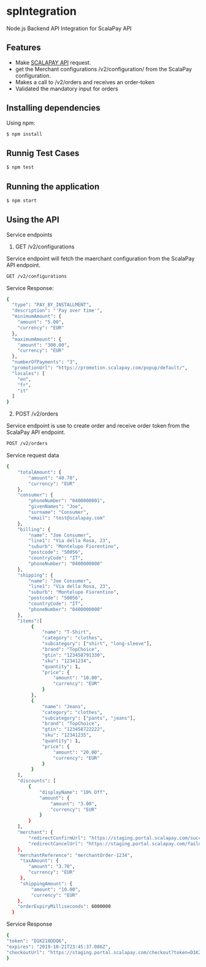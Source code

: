 # spIntegration

Node.js Backend API Integration for ScalaPay API

## Features

- Make [SCALAPAY API](https://docs.api.scalapay.com/?version=latest#intro) request.
- get the Merchant configurations /v2/configuration/ from the ScalaPay configuration.
- Makes a call to /v2/orders and receives an order-token
- Validated the mandatory input for orders

## Installing dependencies

Using npm:

```bash
$ npm install
```

## Runnig Test Cases

```bash
$ npm test
```

## Running the application

```bash
$ npm start
```

## Using the API

Service endpoints

1. GET /v2/configurations

Service endpoint will fetch the maerchant configuration from the ScalaPay API endpoint.

```bash
GET /v2/configurations
```
Service Response:

```bash
{
  "type": "PAY_BY_INSTALLMENT",
  "description": "'Pay over time'",
  "minimumAmount": {
    "amount": "5.00",
    "currency": "EUR"
  },
  "maximumAmount": {
    "amount": "300.00",
    "currency": "EUR"
  },
  "numberOfPayments": "3",
  "promotionUrl": "https://promotion.scalapay.com/popup/default/",
  "locales": [
    "en",
    "fr",
    "it"
  ]
}
```

2. POST /v2/orders

Service endpoint is use to create order and receive order token from the ScalaPay API endpoint.

```bash
POST /v2/orders
```
Service request data
```bash
{  
    "totalAmount": {  
        "amount": "40.70",
        "currency": "EUR"
    },
    "consumer": {  
        "phoneNumber": "0400000001",
        "givenNames": "Joe",
        "surname": "Consumer",
        "email": "test@scalapay.com"
    },
    "billing": {  
        "name": "Joe Consumer",
        "line1": "Via della Rosa, 23",
        "suburb": "Montelupo Fiorentino",
        "postcode": "50056",
        "countryCode": "IT",
        "phoneNumber": "0400000000"
    },
    "shipping": {  
        "name": "Joe Consumer",
        "line1": "Via della Rosa, 23",
        "suburb": "Montelupo Fiorentino",
        "postcode": "50056",
        "countryCode": "IT",
        "phoneNumber": "0400000000"
    },
    "items":[  
         {
             "name": "T-Shirt",
             "category": "clothes",
             "subcategory": ["shirt", "long-sleeve"],
             "brand": "TopChoice",
             "gtin": "123458791330",
             "sku": "12341234",
             "quantity": 1,
             "price": {
                 "amount": "10.00",
                 "currency": "EUR"
             }
         },
         {
             "name": "Jeans",
             "category": "clothes",
             "subcategory": ["pants", "jeans"],
             "brand": "TopChoice",
             "gtin": "123458722222",
             "sku": "12341235",
             "quantity": 1,
             "price": {
                 "amount": "20.00",
                 "currency": "EUR"
             }
         }
    ],
    "discounts": [
        {
            "displayName": "10% Off",
            "amount": {
                "amount": "3.00",
                "currency": "EUR"
            }
        }
    ],
    "merchant": {
        "redirectConfirmUrl": "https://staging.portal.scalapay.com/success-url",
        "redirectCancelUrl": "https://staging.portal.scalapay.com/failure-url"
    },
    "merchantReference": "merchantOrder-1234",
     "taxAmount": {  
        "amount": "3.70",
        "currency": "EUR"
     },
     "shippingAmount": {  
         "amount": "10.00",
         "currency": "EUR"
    },
    "orderExpiryMilliseconds": 6000000
  }
  ```
  Service Response
  ```bash
  {
  "token": "D1K210DDQ6",
  "expires": "2019-10-21T23:45:37.086Z",
  "checkoutUrl": "https://staging.portal.scalapay.com/checkout?token=D1K210DDQ6"
}
```
